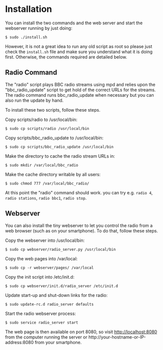 Installation
============

You can install the two commands and the web server and start the webserver running by just doing:
```shell
$ sudo ./install.sh
```

However, it is not a great idea to run any old script as root so please just check the `install.sh` file and make sure you understand what it is doing first. Otherwise, the commands required are detailed below.

Radio Command
-------------

The "radio" script plays BBC radio streams using mpd and relies upon the "bbc_radio_update" script to get hold of the correct URLs for the streams. The radio command runs bbc_radio_update when necessary but you can also run the update by hand.

To install these two scripts, follow these steps.

Copy scripts/radio to /usr/local/bin:
```shell
$ sudo cp scripts/radio /usr/local/bin
```

Copy scripts/bbc_radio_update to /usr/local/bin:
```shell
$ sudo cp scripts/bbc_radio_update /usr/local/bin
```

Make the directory to cache the radio stream URLs in:
```shell
$ sudo mkdir /var/local/bbc_radio
```

Make the cache directory writable by all users:
```shell
$ sudo chmod 777 /var/local/bbc_radio/
```

At this point the "radio" command should work.
you can try e.g. `radio 4`, `radio stations`, `radio bbc1`, `radio stop`.

Webserver
---------

You can also install the tiny webserver to let you control the radio from a web browser (such as on your smartphone). To do that, follow these steps.

Copy the webserver into /usr/local/bin:
```shell
$ sudo cp webserver/radio_server.py /usr/local/bin
```

Copy the web pages into /var/local:
```shell
$ sudo cp -r webserver/pages/ /var/local
```

Copy the init script into /etc/init.d:
```shell
$ sudo cp webserver/init.d/radio_server /etc/init.d
```

Update start-up and shut-down links for the radio:
```shell
$ sudo update-rc.d radio_server defaults
```

Start the radio webserver process:
```shell
$ sudo service radio_server start
```

The web page is then available on port 8080, so visit [http://localhost:8080](http://localhost:8080) from the computer running the server or http://your-hostname-or-IP-address:8080 from your smartphone.